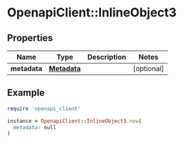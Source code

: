 # OpenapiClient::InlineObject3

## Properties

| Name | Type | Description | Notes |
| ---- | ---- | ----------- | ----- |
| **metadata** | [**Metadata**](Metadata.md) |  | [optional] |

## Example

```ruby
require 'openapi_client'

instance = OpenapiClient::InlineObject3.new(
  metadata: null
)
```

